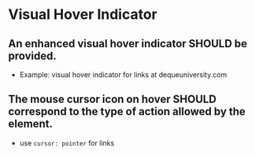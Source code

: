 # Visual Hover Indicator

## An enhanced visual hover indicator SHOULD be provided.

- Example: visual hover indicator for links at dequeuniversity.com

## The mouse cursor icon on hover SHOULD correspond to the type of action allowed by the element.

- use `cursor: pointer` for links
